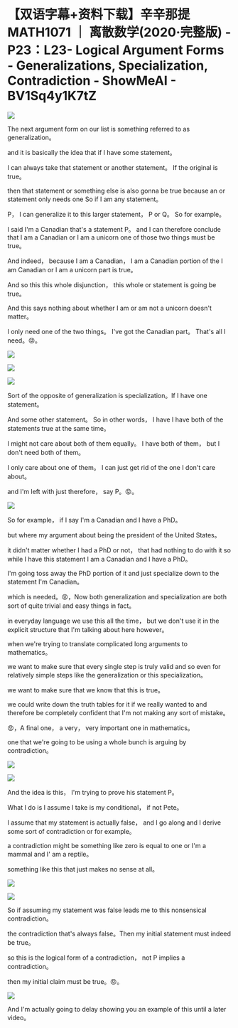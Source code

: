 # 【双语字幕+资料下载】辛辛那提 MATH1071 ｜ 离散数学(2020·完整版) - P23：L23- Logical Argument Forms - Generalizations, Specialization, Contradiction - ShowMeAI - BV1Sq4y1K7tZ

![](img/f3c8e49bfbf443365ce9d605d0ac5f78_0.png)

The next argument form on our list is something referred to as generalization。

 and it is basically the idea that if I have some statement。

 I can always take that statement or another statement。 If the original is true。

 then that statement or something else is also gonna be true because an or statement only needs one So if I am any statement。

 P， I can generalize it to this larger statement， P or Q。 So for example。

 I said I'm a Canadian that's a statement P。 and I can therefore conclude that I am a Canadian or I am a unicorn one of those two things must be true。

 And indeed， because I am a Canadian， I am a Canadian portion of the I am Canadian or I am a unicorn part is true。

 And so this this whole disjunction， this whole or statement is going be true。

 And this says nothing about whether I am or am not a unicorn doesn't matter。

 I only need one of the two things。 I've got the Canadian part。 That's all I need。😡。



![](img/f3c8e49bfbf443365ce9d605d0ac5f78_2.png)

![](img/f3c8e49bfbf443365ce9d605d0ac5f78_3.png)

![](img/f3c8e49bfbf443365ce9d605d0ac5f78_4.png)

Sort of the opposite of generalization is specialization。If I have one statement。

And some other statement。 So in other words， I have I have both of the statements true at the same time。

 I might not care about both of them equally。 I have both of them， but I don't need both of them。

 I only care about one of them。 I can just get rid of the one I don't care about。

 and I'm left with just therefore， say P。😡。

![](img/f3c8e49bfbf443365ce9d605d0ac5f78_6.png)

So for example， if I say I'm a Canadian and I have a PhD。

 but where my argument about being the president of the United States。

 it didn't matter whether I had a PhD or not， that had nothing to do with it so while I have this statement I am a Canadian and I have a PhD。

 I'm going toss away the PhD portion of it and just specialize down to the statement I'm Canadian。

 which is needed。😡，Now both generalization and specialization are both sort of quite trivial and easy things in fact。

 in everyday language we use this all the time， but we don't use it in the explicit structure that I'm talking about here however。

 when we're trying to translate complicated long arguments to mathematics。

 we want to make sure that every single step is truly valid and so even for relatively simple steps like the generalization or this specialization。

 we want to make sure that we know that this is true。

 we could write down the truth tables for it if we really wanted to and therefore be completely confident that I'm not making any sort of mistake。

😡，A final one， a very， very important one in mathematics。

 one that we're going to be using a whole bunch is arguing by contradiction。



![](img/f3c8e49bfbf443365ce9d605d0ac5f78_8.png)

![](img/f3c8e49bfbf443365ce9d605d0ac5f78_9.png)

And the idea is this， I'm trying to prove his statement P。

What I do is I assume I take is my conditional， if not Pete。

 I assume that my statement is actually false， and I go along and I derive some sort of contradiction or for example。

 a contradiction might be something like zero is equal to one or I'm a mammal and I' am a reptile。

 something like this that just makes no sense at all。



![](img/f3c8e49bfbf443365ce9d605d0ac5f78_11.png)

![](img/f3c8e49bfbf443365ce9d605d0ac5f78_12.png)

So if assuming my statement was false leads me to this nonsensical contradiction。

 the contradiction that's always false。Then my initial statement must indeed be true。

 so this is the logical form of a contradiction， not P implies a contradiction。

 then my initial claim must be true。😡。

![](img/f3c8e49bfbf443365ce9d605d0ac5f78_14.png)

And I'm actually going to delay showing you an example of this until a later video。

